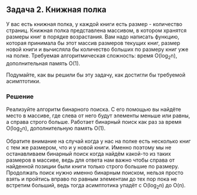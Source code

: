 ## Задача 2. Книжная полка
У вас есть книжная полка, у каждой книги есть размер - количество страниц. Книжная полка представлена массивом, в котором хранятся размеры книг в порядке возрастания. Вам надо написать функцию, которая принимала бы этот массив размеров текущих книг, размер новой книги и вычисляла бы количество больших по размеру книг уже на полке. Требуемая алгоритмическая сложность: время O(log<sub>2</sub>n), дополнительная память O(1).

Подумайте, как вы решили бы эту задачу, как достигли бы требуемой асимптотики.

### Решение
  Реализуйте алгоритм бинарного поиска. С его помощью вы найдёте место в массиве, где слева от него будут элементы меньше или равны, а справа строго больше. Работает бинарный поиск как раз за время O(log<sub>2</sub>n), дополнительную память O(1).
  
  Обратите внимание на случай когда у нас на полке есть несколько книг с тем же размером, что и у новой книги. Именно поэтому мы не останавливаем бинарный поиск когда найдём какой-то из таких размеров в массиве, ведь для ответа нам важно чтобы справа от найденной позиции были книги только строго большие по размеру. Продолжать поиск нужно именно бинарным поиском, нельзя просто взять и пройтись вправо по равным элементам до тех пор пока не встретим больший, ведь тогда асимптотика упадёт с O(log<sub>2</sub>n) до O(n).

